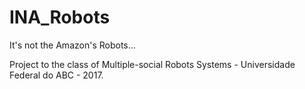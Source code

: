 # INA_Robots
It's not the Amazon's Robots...

Project to the class of Multiple-social Robots Systems - Universidade Federal do ABC - 2017.
